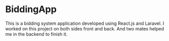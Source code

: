 # BiddingApp
This is a bidding system application developed using React.js and Laravel. I worked on this project on both sides front and back. And two mates helped me in the backend to finish it.
